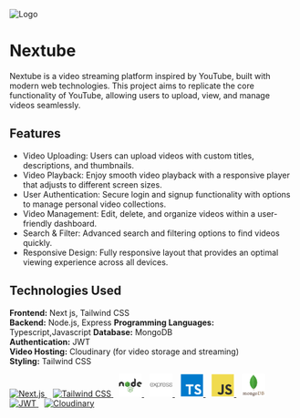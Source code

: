 ![Logo](https://res.cloudinary.com/dpsvuc30e/image/upload/v1730957233/z9gfkgewrjw9dj13xa7o.ico)

# Nextube

Nextube is a video streaming platform inspired by YouTube, built with modern web technologies. This project aims to replicate the core functionality of YouTube, allowing users to upload, view, and manage videos seamlessly.

## Features

- Video Uploading: Users can upload videos with custom titles, descriptions, and thumbnails.
- Video Playback: Enjoy smooth video playback with a responsive player that adjusts to different screen sizes.
- User Authentication: Secure login and signup functionality with options to manage personal video collections.
- Video Management: Edit, delete, and organize videos within a user-friendly dashboard.
- Search & Filter: Advanced search and filtering options to find videos quickly.
- Responsive Design: Fully responsive layout that provides an optimal viewing experience across all devices.

## Technologies Used

**Frontend:** Next js, Tailwind CSS  
**Backend:** Node.js, Express 
**Programming Languages:** Typescript,Javascript
**Database:** MongoDB  
**Authentication:** JWT  
**Video Hosting:** Cloudinary (for video storage and streaming)  
**Styling:** Tailwind CSS

<p align="left">
  <a href="https://nextjs.org/" target="_blank" rel="noreferrer" style="margin-right: 10px;">
    <img src="https://cdn.worldvectorlogo.com/logos/nextjs-2.svg" alt="Next.js" width="40" height="40"/>
  </a>
    
  <a href="https://tailwindcss.com/" target="_blank" rel="noreferrer" style="margin-right: 10px;">
    <img src="https://www.vectorlogo.zone/logos/tailwindcss/tailwindcss-icon.svg" alt="Tailwind CSS" width="40" height="40"/>
  </a>
  <a href="https://nodejs.org/" target="_blank" rel="noreferrer" style="margin-right: 10px;">
    <img src="https://raw.githubusercontent.com/devicons/devicon/master/icons/nodejs/nodejs-original-wordmark.svg" alt="Node.js" width="40" height="40"/>
  </a>
  <a href="https://expressjs.com/" target="_blank" rel="noreferrer" style="margin-right: 10px;">
    <img src="https://raw.githubusercontent.com/devicons/devicon/master/icons/express/express-original-wordmark.svg" alt="Express" width="40" height="40"/>
  </a>
  <a href="https://www.typescriptlang.org/" target="_blank" rel="noreferrer" style="margin-right: 10px;">
    <img src="https://raw.githubusercontent.com/devicons/devicon/master/icons/typescript/typescript-original.svg" alt="TypeScript" width="40" height="40"/>
  </a>
  <a href="https://www.javascript.com/" target="_blank" rel="noreferrer" style="margin-right: 10px;">
    <img src="https://raw.githubusercontent.com/devicons/devicon/master/icons/javascript/javascript-original.svg" alt="JavaScript" width="40" height="40"/>
  </a>
  <a href="https://www.mongodb.com/" target="_blank" rel="noreferrer" style="margin-right: 10px;">
    <img src="https://raw.githubusercontent.com/devicons/devicon/master/icons/mongodb/mongodb-original-wordmark.svg" alt="MongoDB" width="40" height="40"/>
  </a>
  <a href="https://jwt.io/" target="_blank" rel="noreferrer" style="margin-right: 10px;">
    <img src="https://cdn.worldvectorlogo.com/logos/jwt-3.svg" alt="JWT" width="40" height="40"/>
  </a>
  <a href="https://cloudinary.com/" target="_blank" rel="noreferrer">
    <img src="https://res.cloudinary.com/dpsvuc30e/image/upload/v1725305806/sitg8224vfpheku4pc2v.jpg" alt="Cloudinary" width="40" height="40"/>
  </a>
</p>
